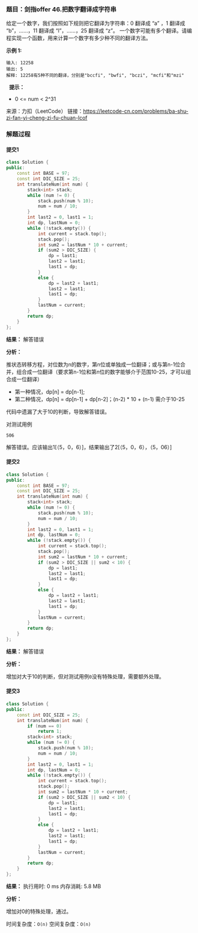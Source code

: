 ### 题目：剑指offer 46.把数字翻译成字符串
给定一个数字，我们按照如下规则把它翻译为字符串：0 翻译成 “a” ，1 翻译成 “b”，……，11 翻译成 “l”，……，25 翻译成 “z”。
一个数字可能有多个翻译。请编程实现一个函数，用来计算一个数字有多少种不同的翻译方法。

**示例 1:**
```
输入: 12258
输出: 5
解释: 12258有5种不同的翻译，分别是"bccfi", "bwfi", "bczi", "mcfi"和"mzi"
```
 
**提示：**
- 0 <= num < 2^31

来源：力扣（LeetCode）
链接：https://leetcode-cn.com/problems/ba-shu-zi-fan-yi-cheng-zi-fu-chuan-lcof


### 解题过程
#### 提交1
```C++
class Solution {
public:
    const int BASE = 97;
    const int DIC_SIZE = 25;
    int translateNum(int num) {
        stack<int> stack;
        while (num != 0) {
            stack.push(num % 10);
            num = num / 10;
        }
        int last2 = 0, last1 = 1;
        int dp, lastNum = 0;
        while (!stack.empty()) {
            int current = stack.top();
            stack.pop();
            int sum2 = lastNum * 10 + current;
            if (sum2 > DIC_SIZE) {
                dp = last1;
                last2 = last1;
                last1 = dp;
            }
            else {
                dp = last2 + last1;
                last2 = last1;
                last1 = dp;
            }
            lastNum = current;
        }
        return dp;
    }
};
```
**结果：** 解答错误

**分析：**

推状态转移方程，对位数为n的数字，第n位或单独成一位翻译；或与第n-1位合并，组合成一位翻译（要求第n-1位和第n位的数字能够介于范围10-25，才可以组合成一位翻译）
- 第一种情况，dp[n] = dp[n-1];
- 第二种情况，dp[n] = dp[n-1] + dp[n-2]；(n-2) * 10 + (n-1) 需介于10-25

代码中遗漏了大于10的判断，导致解答错误。

对测试用例
```
506
```
解答错误。应该输出1[（5，0，6）]，结果输出了2[（5，0，6），（5，06）]

#### 提交2
```C++
class Solution {
public:
    const int BASE = 97;
    const int DIC_SIZE = 25;
    int translateNum(int num) {
        stack<int> stack;
        while (num != 0) {
            stack.push(num % 10);
            num = num / 10;
        }
        int last2 = 0, last1 = 1;
        int dp, lastNum = 0;
        while (!stack.empty()) {
            int current = stack.top();
            stack.pop();
            int sum2 = lastNum * 10 + current;
            if (sum2 > DIC_SIZE || sum2 < 10) {
                dp = last1;
                last2 = last1;
                last1 = dp;
            }
            else {
                dp = last2 + last1;
                last2 = last1;
                last1 = dp;
            }
            lastNum = current;
        }
        return dp;
    }
};
```
**结果：** 解答错误

**分析：**

增加对大于10的判断，但对测试用例`0`没有特殊处理，需要额外处理。

#### 提交3
```C++
class Solution {
public:
    const int DIC_SIZE = 25;
    int translateNum(int num) {
        if (num == 0)
            return 1;
        stack<int> stack;
        while (num != 0) {
            stack.push(num % 10);
            num = num / 10;
        }
        int last2 = 0, last1 = 1;
        int dp, lastNum = 0;
        while (!stack.empty()) {
            int current = stack.top();
            stack.pop();
            int sum2 = lastNum * 10 + current;
            if (sum2 > DIC_SIZE || sum2 < 10) {
                dp = last1;
                last2 = last1;
                last1 = dp;
            }
            else {
                dp = last2 + last1;
                last2 = last1;
                last1 = dp;
            }
            lastNum = current;
        }
        return dp;
    }
};
```
**结果：** 执行用时: 0 ms        内存消耗: 5.8 MB

**分析：**

增加对0的特殊处理，通过。

时间复杂度：`O(n)`
空间复杂度：`O(n)`
